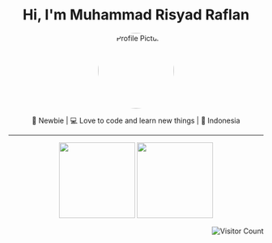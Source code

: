 <h1 align="center">Hi, I'm Muhammad Risyad Raflan</h1>
<p align="center">
  <img src="https://github.com/mycoderisyad.png" width="150" style="border-radius:50%" alt="Profile Picture"/>
</p>

<p align="center">
  🚀 Newbie |
  💻 Love to code and learn new things |
  📍 Indonesia
</p>

---

<p align="center">
  <img src="https://github-readme-stats.vercel.app/api?username=mycoderisyad&show_icons=true&theme=light" height="150"/>
  <img src="https://github-readme-stats.vercel.app/api/top-langs/?username=mycoderisyad&layout=compact&theme=light" height="150"/>
</p>

<p align="right">
  <img src="https://komarev.com/ghpvc/?username=mycoderisyad&color=blue" alt="Visitor Count"/>
</p>
